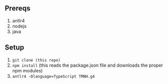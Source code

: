 ## Prereqs
1) antlr4 
2) nodejs 
3) java

## Setup
1) `git clone (this repo)`
2) `npm install` 
    (this reads the package.json file and downloads the proper npm modules)
3) `antlr4 -Dlanguage=TypeScript TMNH.g4`